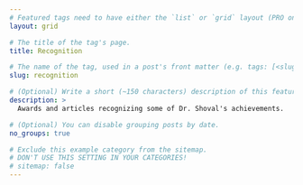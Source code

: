 ```yaml
---
# Featured tags need to have either the `list` or `grid` layout (PRO only).
layout: grid

# The title of the tag's page.
title: Recognition

# The name of the tag, used in a post's front matter (e.g. tags: [<slug>]).
slug: recognition

# (Optional) Write a short (~150 characters) description of this featured tag.
description: >
  Awards and articles recognizing some of Dr. Shoval's achievements.

# (Optional) You can disable grouping posts by date.
no_groups: true

# Exclude this example category from the sitemap.
# DON'T USE THIS SETTING IN YOUR CATEGORIES!
# sitemap: false
---
```

